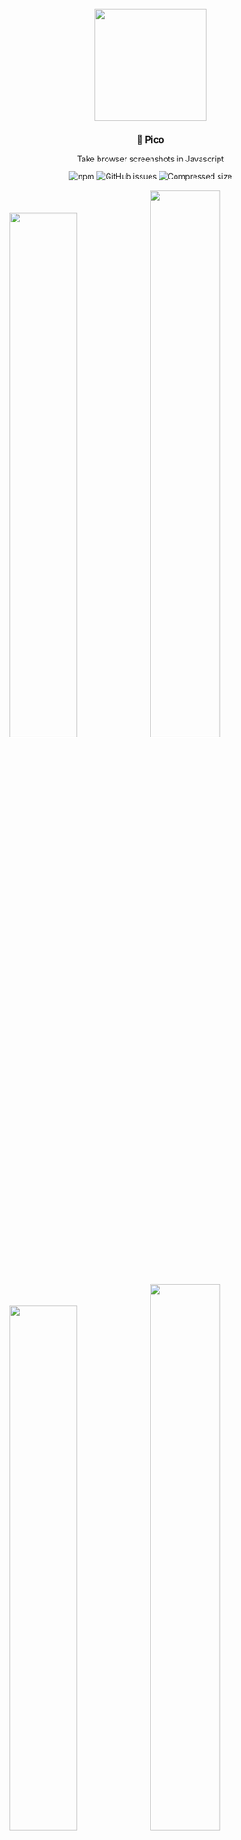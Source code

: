 <div align="center">
<br>
<img height="200px" src="https://github.com/gripeless/pico/blob/master/media/pico-shadow.png?raw=true">
<h3>📸 Pico</h3>
<p>Take browser screenshots in Javascript</p>
<img src="https://img.shields.io/npm/v/@gripeless/pico" alt="npm">
<img src="https://img.shields.io/github/issues/gripeless/pico" alt="GitHub issues">
<img src="https://img.shields.io/bundlephobia/minzip/@gripeless/pico?label=compressed" alt="Compressed size">

</div>


<br>

<div>
	<img width="49%" src="https://github.com/gripeless/pico/blob/master/media/wikipedia-real.png?raw=true">
	<img width="50%" src="https://github.com/gripeless/pico/blob/master/media/wikipedia-pico.png?raw=true">
</div>

<div>
	<img width="49%" src="https://github.com/gripeless/pico/blob/master/media/firebase-real.png?raw=true">
	<img width="50%" src="https://github.com/gripeless/pico/blob/master/media/firebase-pico.png?raw=true">
</div>

<div>
	<img width="49%" src="https://github.com/gripeless/pico/blob/master/media/gripeless-real.png?raw=true">
	<img width="50%" src="https://github.com/gripeless/pico/blob/master/media/gripeless-pico.png?raw=true">
</div>

<div align="center"><sub>(Original page on the left · PNG output on the right)</sub></div>

<br>

---


# Goal

Pico's goal is to produce high precision screenshots of any viewport entirely
client side. This is different from simply capturing a webpage using
[Puppeteer](https://github.com/puppeteer/puppeteer) or a similar tool in that
**the screenshot taking happens entirely client side**.

The viewport screenshots include scrolled element scroll states, cross-origin
images, input states, web fonts, canvas contents, current video frame contents,
and much more information that you wouldn't be able to get using something like
a headless browser.

At the time of writing there are no existing solutions that are aimed
of reproducing the entire viewport accurately like Pico.


# How it works

> Warning: nerdy

This program renders whatever is displayed in the given `Window` into an
image, thanks to svg's `<foreignObject>`.

**No server side code is required** to produce the screenshot.

There is no native Javascript API to take the screenshot of what the user is
currently seeing on their screen (and because of security issues there
probably will never be one).

Since we don't have access to the raw data that's being shown to the user we
have to reconstruct it manually. This program works thanks to svg's
`<foreignObject>` which lets you insert any valid HTML content inside, which
we can then pass as a data URL into a `<canvas>`' `drawImage` and read out
the raw image data with `canvas.toBlob` or `canvas.toDataURL`.

The above alone would work great in a universe where subresources didn't
exist - which as you know is not our universe. SVG's inserted into `<img>`
tags (or in our case, `<canvas>`') cannot display any external resources,
whether it's images, fonts or stylesheets.

To work around that fact Pico does the following things:
- Downloads and inlines contents of all `<img>` tags as data URL's in their `src`
  attributes
- Downloads external stylesheets and inlines them as `<style>` tags
- Checks all stylesheets for nested resources
	- Downloads and checks nested stylesheets in `@import` rules
	- Downloads any resources referenced by the `url()` function, including
	  but not exclusive to the following properties:
		- `background`s
		- `background-image`s
		- `src` in `@font-face` rule
		- `cursor`
		- `content`

In addition, Pico also:
- Copies input states (text inputs, checkboxes, textareas) into `value`
  attributes so that they can be shown in SVG
- Emulates current scroll positions on all scrolled elements (including the
  root `<html>` element) via either `transform: translate` (for root node)
  and `absolute` positioning of children of scrolled nodes
- Transforms existing `<canvas>` elements into `<img>` tags with the contents of the `<canvas>`' inlined as data URL's in `src`
- Performs various minor fixes for `rem` font size, working media queries,
  preserving size of everything, etc.

The returned DOM is inserted into an `<iframe>`, serialized into XML,
converted into a data URL, put into an `Image`, which is then rendered onto
a `<canvas>` whose contents are read out with `canvas.toBlob` and finally
returned to the program's caller, together with all the errors when
resources failed to load.

Pico is able to safely accumulate all async resource errors thanks to
[Fluture](https://github.com/fluture-js/Fluture), which is a really great
alternative to the native `Promise` and forces you to write type safe
errors. You can read a [fantastic introductory article to it by the
library's author here](https://dev.to/avaq/fluture-a-functional-alternative-to-promises-21b).


# API

Pico is built using [Fluture](https://github.com/fluture-js/Fluture) and in
addition to the `Promise` also provides a direct API to `Fluture` via functions
suffixed with `Fluture`. If you don't care about functional programming just
use the non-suffixed functions to work with `Promise`'s instead.

All functions return an "`ErrorStack`", which is basically just the returned
value paired with any errors that happened while computing it. Most errors will
be CORS or 404 related issues when loading subresources.

## Types

```typescript
declare type ErrorStack<T> = {
    errors: DetailedError[];
    value: T;
};
```

```typescript
export declare type DetailedError = {
    // Human readable string of why the error happened
    reason: string;

    // Proper error object
    error: Error;
};
```

```typescript
export declare type Options = {
    // An array of selectors to nodes that should not be included in the output.
    ignore: string[];
};
```

## Functions

```typescript
declare const objectURL: ($window: Window, partialOptions?: Partial<Options>) => Promise<ErrorStack<string>>;
declare const objectURLFluture: ($window: Window, options: Options) => Fluture<DetailedError, ErrorStack<string>>;
```
Render the given `Window` to a PNG image and return it as an
[object URL](https://developer.mozilla.org/en-US/docs/Web/API/URL/createObjectURL).
This is safer to use than `dataURL` due to memory constraints. Remember to call
[`URL.revokeObjectURL`](https://developer.mozilla.org/en-US/docs/Web/API/URL/revokeObjectURL)
when you're done with the image.

---

```typescript
declare const dataURL: ($window: Window, partialOptions?: Partial<Options>) => Promise<ErrorStack<string>>;
declare const dataURLFluture: ($window: Window, options: Options) => Fluture<DetailedError, ErrorStack<string>>;
```
Render the given `Window` to a PNG image and return it as a
[data url](https://developer.mozilla.org/en-US/docs/Web/HTTP/Basics_of_HTTP/Data_URIs).
Note that
[in Chrome the limit for data url's is 2MB](https://stackoverflow.com/a/41755526),
prefer `objectURL` when possible.

---

```typescript
declare const svgObjectURL: ($window: Window, partialOptions?: Partial<Options>) => Promise<ErrorStack<string>>;
declare const svgObjectURLFluture: ($window: Window, options: Options) => Fluture<DetailedError, ErrorStack<string>>;
```

Render the given `Window` to an SVG image and return it as an
[object URL](https://developer.mozilla.org/en-US/docs/Web/API/URL/createObjectURL).
This function is mainly useful for inspecting the output of Pico using
devtools, for real uses prefer the other functions.

# Installation

```bash
$ npm install @gripeless/pico
```

The module is intended to be used exclusively in the browser via a code bundler
like Rollup or Webpack. There is no single file bundle build provided at this
time.


# Contributing

See [contributing.md](contributing.md).


# Caveats

Pico is being developed against recent Firefox and Blink based browsers
(Chrome, Opera, Brave, Edge). It does not work on Safari or old Edge versions
due to lack of proper support for `<foreignObject>`.


# Prior art

Pico's code was inspired in many ways by the following libraries:

- [dom-to-image](https://github.com/tsayen/dom-to-image) (and its sisters [dom-to-image-more](https://github.com/1904labs/dom-to-image-more) and [html-to-image](https://github.com/bubkoo/html-to-image#readme))
- [rasterizeHTML.js](https://github.com/cburgmer/rasterizeHTML.js)
- [html2canvas](https://github.com/niklasvh/html2canvas)

Pico's selling point is representing the whole viewport
as accurately as possible. If you want to render a single DOM node instead,
consider using one of the above libraries.

To the authors of the above code, thank you for your awesome work.

# License

MIT
